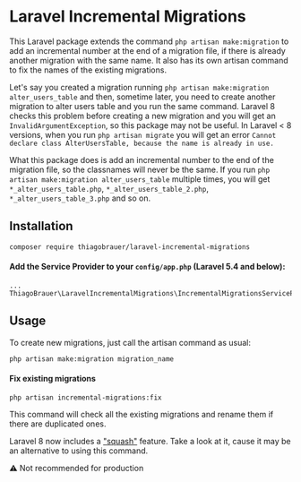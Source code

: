 # Laravel Incremental Migrations

This Laravel package extends the command `php artisan make:migration` to add an incremental number at the end of a migration file, if there is already another migration with the same name. It also has its own artisan command to fix the names of the existing migrations. 

Let's say you created a migration running `php artisan make:migration alter_users_table` and then, sometime later, you need to create another migration to alter users table and you run the same command. Laravel 8 checks this problem before creating a new migration and you will get an `InvalidArgumentException`, so this package may not be useful. In Laravel < 8 versions, when you run `php artisan migrate` you will get an error `Cannot declare class AlterUsersTable, because the name is already in use.`

What this package does is add an incremental number to the end of the migration file, so the classnames will never be the same. If you run `php artisan make:migration alter_users_table` multiple times, you will get `*_alter_users_table.php`, `*_alter_users_table_2.php`, `*_alter_users_table_3.php` and so on.


## Installation

```
composer require thiagobrauer/laravel-incremental-migrations
```

#### Add the Service Provider to your `config/app.php` (Laravel 5.4 and below):

```
...
ThiagoBrauer\LaravelIncrementalMigrations\IncrementalMigrationsServiceProvider
```


## Usage

To create new migrations, just call the artisan command as usual: 
``` 
php artisan make:migration migration_name 
```

#### Fix existing migrations

```
php artisan incremental-migrations:fix
```

This command will check all the existing migrations and rename them if there are duplicated ones.

Laravel 8 now includes a ["squash"](https://laravel.com/docs/8.x/migrations#squashing-migrations) feature. Take a look at it, cause it may be an alternative to using this command.

:warning: Not recommended for production
